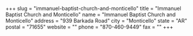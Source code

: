 +++
slug = "immanuel-baptist-church-and-monticello"
title = "Immanuel Baptist Church and Monticello"
name = "Immanuel Baptist Church and Monticello"
address = "939 Barkada Road"
city = "Monticello"
state = "AR"
postal = "71655"
website = ""
phone = "870-460-9449"
fax = ""
+++
